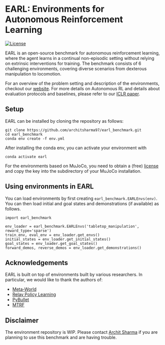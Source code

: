 # EARL: Environments for Autonomous Reinforcement Learning
[![License](https://img.shields.io/badge/license-MIT-blue.svg)](https://github.com/rlworkgroup/metaworld/blob/master/LICENSE)

EARL is an open-source benchmark for autonomous reinforcement learning, where the agent learns in a continual non-episodic setting without relying on extrinsic interventions for training. The benchmark consists of 6 challenging environments, covering diverse scenarios from dexterous manipulation to locomotion.

For an overview of the problem setting and description of the environments, checkout our [website](https://architsharma97.github.io/earl_benchmark/index.html). For more details on Autonomous RL and details about evaluation protocols and baselines, please refer to our [ICLR paper](https://arxiv.org/abs/2112.09605).

## Setup

EARL can be installed by cloning the repository as follows:
```
git clone https://github.com/architsharma97/earl_benchmark.git
cd earl_benchmark
conda env create -f env.yml
```

After installing the conda env, you can activate your environment with
```
conda activate earl
```

For the environments based on MuJoCo, you need to obtain a (free) [license](https://www.roboti.us/license.html) and copy the key into the subdirectory of your MuJoCo installation. 

## Using environments in EARL

You can load environments by first creating `earl_benchmark.EARLEnvs(env)`. You can then load initial and goal states and demonstrations (if available) as follows. 

```
import earl_benchmark

env_loader = earl_benchmark.EARLEnvs('tabletop_manipulation', reward_type='sparse')
train_env, eval_env = env_loader.get_envs()
initial_states = env_loader.get_initial_states()
goal_states = env_loader.get_goal_states()
forward_demos, reverse_demos = env_loader.get_demonstrations()
```

## Acknowledgements

EARL is built on top of environments built by various researchers. In particular, we would like to thank the authors of:
- [Meta-World](https://meta-world.github.io/) 
- [Relay Policy Learning](https://github.com/google-research/relay-policy-learning)
- [PyBullet](https://github.com/bulletphysics/bullet3)
- [MTRF](https://github.com/facebookresearch/MTRF)

## Disclaimer

The environment repository is WIP. Please contact [Archit Sharma](mailto:architsh@stanford.edu) if you are planning to use this benchmark and are having trouble.
